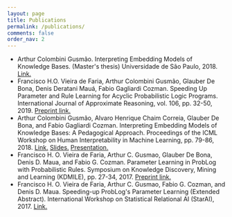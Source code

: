 ```yaml
---
layout: page
title: Publications
permalink: /publications/
comments: false
order_nav: 2
---
```


- Arthur Colombini Gusmão. Interpreting Embedding Models of Knowledge Bases. (Master's thesis) Universidade de São Paulo, 2018. [Link.](http://www.teses.usp.br/teses/disponiveis/3/3141/tde-04022019-094854/publico/ArthurColombiniGusmaoCorr18.pdf)
- Francisco H.O. Vieira de Faria, Arthur Colombini Gusmão, Glauber De Bona, Denis Deratani Mauá, Fabio Gagliardi Cozman. Speeding Up Parameter and Rule Learning for Acyclic Probabilistic Logic Programs. International Journal of Approximate Reasoning, vol. 106, pp. 32-50, 2019. [Preprint link.](http://arthurcgusmao.com/archive/ijar2019.pdf)
- Arthur Colombini Gusmão, Alvaro Henrique Chaim Correia, Glauber De Bona, and Fabio Gagliardi Cozman. Interpreting Embedding Models of Knowledge Bases: A Pedagogical Approach. Proceedings of the ICML Workshop on Human Interpretability in Machine Learning, pp. 79-86, 2018. [Link.](https://arxiv.org/abs/1806.09504) [Slides.](http://arthurcgusmao.com/archive/whi2018-presentation.pdf) [Presentation.](https://www.youtube.com/watch?v=6mWbjcnb3Os)
- Francisco H. O. Vieira de Faria, Arthur C. Gusmao, Glauber De Bona, Denis D. Maua, and Fabio G. Cozman. Parameter Learning in ProbLog with Probabilistic Rules. Symposium on Knowledge Discovery, Mining and Learning (KDMILE), pp. 27-34, 2017. [Preprint link.](http://arthurcgusmao.com/archive/kdmile2017.pdf)
- Francisco H. O. Vieira de Faria, Arthur C. Gusmao, Fabio G. Cozman, and Denis D. Maua. Speeding-up ProbLog's Parameter Learning (Extended Abstract). International Workshop on Statistical Relational AI (StarAI), 2017. [Link.](https://arxiv.org/pdf/1707.08151)
